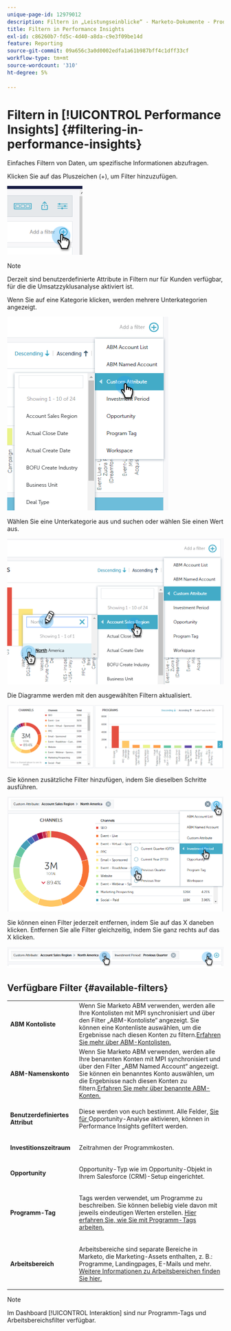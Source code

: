 ```yaml
---
unique-page-id: 12979012
description: Filtern in „Leistungseinblicke“ - Marketo-Dokumente - Produktdokumentation
title: Filtern in Performance Insights
exl-id: c86260b7-fd5c-4d40-a8da-c9e3f09be14d
feature: Reporting
source-git-commit: 09a656c3a0d0002edfa1a61b987bff4c1dff33cf
workflow-type: tm+mt
source-wordcount: '310'
ht-degree: 5%

---
```


# Filtern in [!UICONTROL Performance Insights] {#filtering-in-performance-insights}

Einfaches Filtern von Daten, um spezifische Informationen abzufragen.

Klicken Sie auf das Pluszeichen (+), um Filter hinzuzufügen.

![](assets/1-1.png)

>[!NOTE]
>
>Derzeit sind benutzerdefinierte Attribute in Filtern nur für Kunden verfügbar, für die die Umsatzzyklusanalyse aktiviert ist.

Wenn Sie auf eine Kategorie klicken, werden mehrere Unterkategorien angezeigt.

![](assets/two-1.png)

Wählen Sie eine Unterkategorie aus und suchen oder wählen Sie einen Wert aus.

![](assets/three.png)

Die Diagramme werden mit den ausgewählten Filtern aktualisiert.

![](assets/four-1.png)

Sie können zusätzliche Filter hinzufügen, indem Sie dieselben Schritte ausführen.

![](assets/five.png)

Sie können einen Filter jederzeit entfernen, indem Sie auf das X daneben klicken. Entfernen Sie alle Filter gleichzeitig, indem Sie ganz rechts auf das X klicken.

![](assets/6-2.png)

## Verfügbare Filter {#available-filters}

<table>
 <tbody>
  <tr>
   <td colspan="1"><strong><span class="uicontrol">ABM Kontoliste</span></strong></td>
   <td colspan="1">Wenn Sie Marketo ABM verwenden, werden alle Ihre Kontolisten mit MPI synchronisiert und über den Filter „ABM-Kontoliste“ angezeigt. Sie können eine Kontenliste auswählen, um die Ergebnisse nach diesen Konten zu filtern.<a href="https://docs.marketo.com/display/public/DOCS/Account-Based+Web+Marketing+with+ABM" rel="nofollow">Erfahren Sie mehr über ABM-Kontolisten.</a></td>
  </tr>
  <tr>
   <td colspan="1"><strong><span class="uicontrol">ABM-Namenskonto</span></strong></td>
   <td colspan="1">Wenn Sie Marketo ABM verwenden, werden alle Ihre benannten Konten mit MPI synchronisiert und über den Filter „ABM Named Account“ angezeigt. Sie können ein benanntes Konto auswählen, um die Ergebnisse nach diesen Konten zu filtern.<a href="https://docs.marketo.com/x/eaCt" rel="nofollow">Erfahren Sie mehr über benannte ABM-Konten.</a></td>
  </tr>
  <tr>
   <td colspan="1"><strong><span class="uicontrol">Benutzerdefiniertes Attribut</span></strong></td>
   <td colspan="1"><p>Diese werden von euch bestimmt. Alle Felder, <a href="/help/marketo/product-docs/reporting/revenue-cycle-analytics/revenue-tools/enabling-custom-field-sync-for-revenue-cycle-analytics.md" rel="nofollow"> Sie für </a> Opportunity-Analyse aktivieren, können in Performance Insights gefiltert werden.</p></td>
  </tr>
  <tr>
   <td colspan="1"><p><strong><span class="uicontrol">Investitionszeitraum</span></strong></p></td>
   <td colspan="1"><p>Zeitrahmen der Programmkosten.</p></td>
  </tr>
  <tr>
   <td colspan="1"><p><strong><span class="uicontrol">Opportunity</span></strong></p></td>
   <td colspan="1"><p>Opportunity-Typ wie im Opportunity-Objekt in Ihrem Salesforce (CRM)-Setup eingerichtet.</p></td>
  </tr>
  <tr>
   <td><p><strong><span class="uicontrol">Programm-Tag</span></strong></p></td>
   <td><p>Tags werden verwendet, um Programme zu beschreiben. Sie können beliebig viele davon mit jeweils eindeutigen Werten erstellen. <a href="/help/marketo/product-docs/administration/tags/create-a-new-program-tag-and-tag-values.md" rel="nofollow">Hier erfahren Sie, wie Sie mit Programm-Tags arbeiten.</a></p></td>
  </tr>
  <tr>
   <td><strong><span class="uicontrol">Arbeitsbereich</span></strong></td>
   <td><p>Arbeitsbereiche sind separate Bereiche in Marketo, die Marketing-Assets enthalten, z. B.: Programme, Landingpages, E-Mails und mehr. <a href="/help/marketo/product-docs/administration/workspaces-and-person-partitions/understanding-workspaces-and-person-partitions.md" rel="nofollow">Weitere Informationen zu Arbeitsbereichen finden Sie hier.</a></p></td>
  </tr>
 </tbody>
</table>

>[!NOTE]
>
>Im Dashboard [!UICONTROL Interaktion] sind nur Programm-Tags und Arbeitsbereichsfilter verfügbar.
